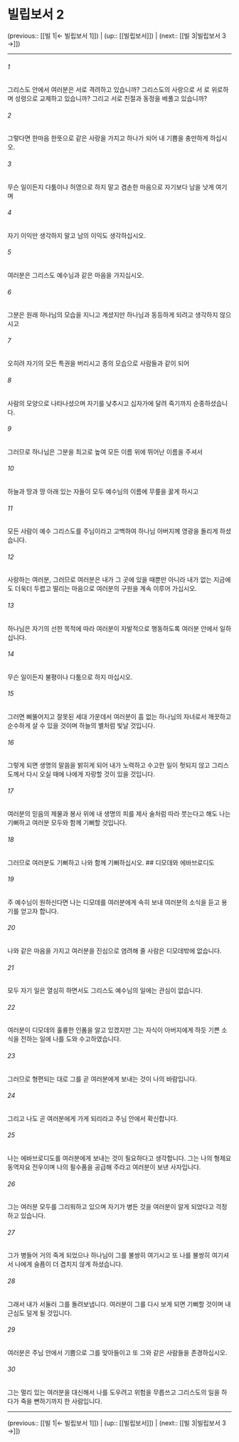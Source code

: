 # 빌립보서 2

(previous:: [[빌 1|← 빌립보서 1]]) | (up:: [[빌립보서]]) | (next:: [[빌 3|빌립보서 3 →]])

***




###### 1 

그리스도 안에서 여러분은 서로 격려하고 있습니까? 그리스도의 사랑으로 서 로 위로하며 성령으로 교제하고 있습니까? 그리고 서로 친절과 동정을 베풀고 있습니까? 



###### 2 

그렇다면 한마음 한뜻으로 같은 사랑을 가지고 하나가 되어 내 기쁨을 충만하게 하십시오. 



###### 3 

무슨 일이든지 다툼이나 허영으로 하지 말고 겸손한 마음으로 자기보다 남을 낫게 여기며 



###### 4 

자기 이익만 생각하지 말고 남의 이익도 생각하십시오. 



###### 5 

여러분은 그리스도 예수님과 같은 마음을 가지십시오. 



###### 6 

그분은 원래 하나님의 모습을 지니고 계셨지만 하나님과 동등하게 되려고 생각하지 않으시고 



###### 7 

오히려 자기의 모든 특권을 버리시고 종의 모습으로 사람들과 같이 되어 



###### 8 

사람의 모양으로 나타나셨으며 자기를 낮추시고 십자가에 달려 죽기까지 순종하셨습니다. 



###### 9 

그러므로 하나님은 그분을 최고로 높여 모든 이름 위에 뛰어난 이름을 주셔서 



###### 10 

하늘과 땅과 땅 아래 있는 자들이 모두 예수님의 이름에 무릎을 꿇게 하시고 



###### 11 

모든 사람이 예수 그리스도를 주님이라고 고백하여 하나님 아버지께 영광을 돌리게 하셨습니다. 



###### 12 

사랑하는 여러분, 그러므로 여러분은 내가 그 곳에 있을 때뿐만 아니라 내가 없는 지금에도 더욱더 두렵고 떨리는 마음으로 여러분의 구원을 계속 이루어 가십시오. 



###### 13 

하나님은 자기의 선한 목적에 따라 여러분이 자발적으로 행동하도록 여러분 안에서 일하십니다. 



###### 14 

무슨 일이든지 불평이나 다툼으로 하지 마십시오. 



###### 15 

그러면 삐뚤어지고 잘못된 세대 가운데서 여러분이 흠 없는 하나님의 자녀로서 깨끗하고 순수하게 살 수 있을 것이며 하늘의 별처럼 빛날 것입니다. 



###### 16 

그렇게 되면 생명의 말씀을 밝히게 되어 내가 노력하고 수고한 일이 헛되지 않고 그리스도께서 다시 오실 때에 나에게 자랑할 것이 있을 것입니다. 



###### 17 

여러분의 믿음의 제물과 봉사 위에 내 생명의 피를 제사 술처럼 따라 붓는다고 해도 나는 기뻐하고 여러분 모두와 함께 기뻐할 것입니다. 



###### 18 

그러므로 여러분도 기뻐하고 나와 함께 기뻐하십시오. ## 디모데와 에바브로디도 



###### 19 

주 예수님이 원하신다면 나는 디모데를 여러분에게 속히 보내 여러분의 소식을 듣고 용기를 얻고자 합니다. 



###### 20 

나와 같은 마음을 가지고 여러분을 진심으로 염려해 줄 사람은 디모데밖에 없습니다. 



###### 21 

모두 자기 일은 열심히 하면서도 그리스도 예수님의 일에는 관심이 없습니다. 



###### 22 

여러분이 디모데의 훌륭한 인품을 알고 있겠지만 그는 자식이 아버지에게 하듯 기쁜 소식을 전하는 일에 나를 도와 수고하였습니다. 



###### 23 

그러므로 형편되는 대로 그를 곧 여러분에게 보내는 것이 나의 바람입니다. 



###### 24 

그리고 나도 곧 여러분에게 가게 되리라고 주님 안에서 확신합니다. 



###### 25 

나는 에바브로디도를 여러분에게 보내는 것이 필요하다고 생각합니다. 그는 나의 형제요 동역자요 전우이며 나의 필수품을 공급해 주라고 여러분이 보낸 사자입니다. 



###### 26 

그는 여러분 모두를 그리워하고 있으며 자기가 병든 것을 여러분이 알게 되었다고 걱정하고 있습니다. 



###### 27 

그가 병들어 거의 죽게 되었으나 하나님이 그를 불쌍히 여기시고 또 나를 불쌍히 여기셔서 나에게 슬픔이 더 겹치지 않게 하셨습니다. 



###### 28 

그래서 내가 서둘러 그를 돌려보냅니다. 여러분이 그를 다시 보게 되면 기뻐할 것이며 내 근심도 덜게 될 것입니다. 



###### 29 

여러분은 주님 안에서 기쁨으로 그를 맞아들이고 또 그와 같은 사람들을 존경하십시오. 



###### 30 

그는 멀리 있는 여러분을 대신해서 나를 도우려고 위험을 무릅쓰고 그리스도의 일을 하다가 죽을 뻔하기까지 한 사람입니다.

***

(previous:: [[빌 1|← 빌립보서 1]]) | (up:: [[빌립보서]]) | (next:: [[빌 3|빌립보서 3 →]])
